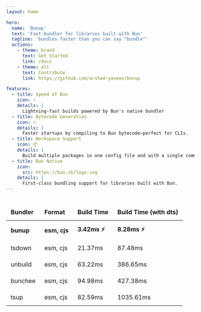 ```yaml
---
layout: home

hero:
  name: 'Bunup'
  text: 'Fast-bundler for libraries built with Bun'
  tagline: 'bundles faster than you can say "bundle"'
  actions:
    - theme: brand
      text: Get Started
      link: /docs
    - theme: alt
      text: Contribute
      link: https://github.com/arshad-yaseen/bunup

features:
  - title: Speed of Bun
    icon: ⚡️
    details: |
      Lightning-fast builds powered by Bun's native bundler
  - title: Bytecode Generation
    icon: 🔥
    details: |
      Faster startups by compiling to Bun bytecode—perfect for CLIs.
  - title: Workspace Support
    icon: 📦
    details: |
      Build multiple packages in one config file and with a single command.
  - title: Bun Native
    icon:
      src: https://bun.sh/logo.svg
    details: |
      First-class bundling support for libraries built with Bun.
---
```


<script setup>
import WithinHero from "/components/WithinHero.vue";

</script>

<WithinHero>
<div class="benchmark-table">
  <table>
    <thead>
      <tr>
        <th>Bundler</th>
        <th>Format</th>
        <th>Build Time</th>
        <th>Build Time (with dts)</th>
      </tr>
    </thead>
    <tbody>
      <tr>
        <td><strong>bunup</strong></td>
        <td><strong>esm, cjs</strong></td>
        <td><strong>3.42ms ⚡️</strong></td>
        <td><strong>8.28ms ⚡️</strong></td>
      </tr>
      <tr>
        <td>tsdown</td>
        <td>esm, cjs</td>
        <td>21.37ms</td>
        <td>87.48ms</td>
      </tr>
      <tr>
        <td>unbuild</td>
        <td>esm, cjs</td>
        <td>63.22ms</td>
        <td>386.65ms</td>
      </tr>
      <tr>
        <td>bunchee</td>
        <td>esm, cjs</td>
        <td>94.98ms</td>
        <td>427.38ms</td>
      </tr>
      <tr>
        <td>tsup</td>
        <td>esm, cjs</td>
        <td>82.59ms</td>
        <td>1035.61ms</td>
      </tr>
    </tbody>
  </table>
</div>
</WithinHero>

<style>
.benchmark-table {
  margin: 2rem 0;
}
.benchmark-table table {
  width: 100%;
  border-collapse: collapse;
}
.benchmark-table th,
.benchmark-table td {
  padding: 0.75rem;
  text-align: left;
  border: 1px solid var(--vp-c-divider);
}
.benchmark-table thead {
  background-color: var(--vp-c-bg-soft);
}
.benchmark-table tbody tr:nth-child(1) {
  font-weight: bold;
}
</style>
